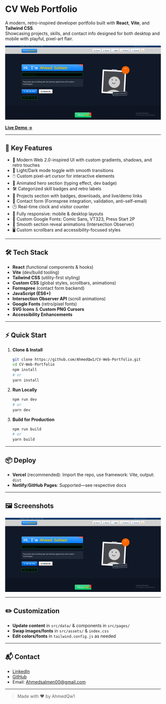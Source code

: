 # CV Web Portfolio

A modern, retro-inspired developer portfolio built with **React**, **Vite**, and **Tailwind CSS**.  
Showcasing projects, skills, and contact info designed for both desktop and mobile with playful, pixel-art flair.

![Website Screenshot](src/assets/Website-Showcase.png)

[**Live Demo →**](https://cv-web-portfolio.vercel.app/) 

---

## 🚀 Key Features

- 🌈 Modern Web 2.0-inspired UI with custom gradients, shadows, and retro touches
- 🌙 Light/Dark mode toggle with smooth transitions
- 🖱️ Custom pixel-art cursor for interactive elements
- 👋 Animated hero section (typing effect, dev badge)
- 🛠️ Categorized skill badges and retro labels
- 📂 Projects section with badges, downloads, and live/demo links
- 📧 Contact form (Formspree integration, validation, anti-self-email)
- 🕒 Real-time clock and visitor counter
- 📱 Fully responsive: mobile & desktop layouts
- 🎨 Custom Google Fonts: Comic Sans, VT323, Press Start 2P
- 🏁 Smooth section reveal animations (Intersection Observer)
- 🖥️ Custom scrollbars and accessibility-focused styles

---

## 🛠️ Tech Stack

- **React** (functional components & hooks)
- **Vite** (dev/build tooling)
- **Tailwind CSS** (utility-first styling)
- **Custom CSS** (global styles, scrollbars, animations)
- **Formspree** (contact form backend)
- **JavaScript (ES6+)**
- **Intersection Observer API** (scroll animations)
- **Google Fonts** (retro/pixel fonts)
- **SVG Icons** & **Custom PNG Cursors**
- **Accessibility Enhancements**

---

## ⚡ Quick Start

1. **Clone & Install**
    ```bash
    git clone https://github.com/AhmedQw1/CV-Web-Portfolio.git
    cd CV-Web-Portfolio
    npm install
    # or
    yarn install
    ```
2. **Run Locally**
    ```bash
    npm run dev
    # or
    yarn dev
    ```
3. **Build for Production**
    ```bash
    npm run build
    # or
    yarn build
    ```

---

## 📦 Deploy

- **Vercel** (recommended): Import the repo, use framework: Vite, output: `dist`
- **Netlify**/**GitHub Pages**: Supported—see respective docs

---

## 🖼️ Screenshots

![Website Screenshot](src/assets/Website-Showcase.png)

---

## ✏️ Customization

- **Update content** in `src/data/` & components in `src/pages/`
- **Swap images/fonts** in `src/assets/` & `index.css`
- **Edit colors/fonts** in `tailwind.config.js` as needed

---

## 📬 Contact

- [LinkedIn](https://www.linkedin.com/in/ahmed-salmen-26119a370/)
- [GitHub](https://github.com/AhmedQw1)
- Email: Ahmedsalmen00@gmail.com

---

> Made with ❤️ by AhmedQw1
